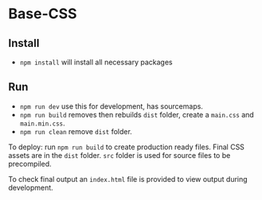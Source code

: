 # Base-CSS

## Install
- `npm install` will install all necessary packages

## Run
- `npm run dev` use this for development, has sourcemaps. 
- `npm run build` removes then rebuilds `dist` folder, create a `main.css` and `main.min.css`.
- `npm run clean` remove `dist` folder.

To deploy: run `npm run build` to create production ready files. Final CSS assets are in the `dist` folder. `src` folder is used for source files to be precompiled.

To check final output an `index.html` file is provided to view output during development.